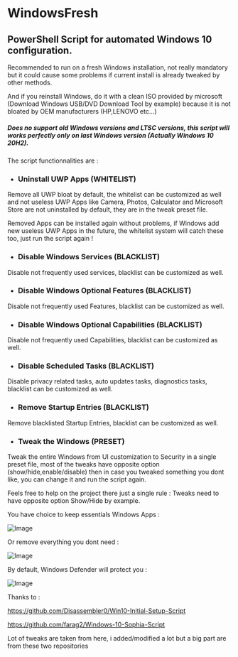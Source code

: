 # WindowsFresh
## PowerShell Script for automated Windows 10 configuration.

Recommended to run on a fresh Windows installation, not really mandatory but it could cause some problems if current install is already tweaked by other methods.

And if you reinstall Windows, do it with a clean ISO provided by microsoft (Download Windows USB/DVD Download Tool by example) because it is not bloated by OEM manufacturers (HP,LENOVO etc...)

##### Does no support old Windows versions and LTSC versions, this script will works perfectly only on last Windows version (Actually Windows 10 20H2).




The script functionnalities are :

- ###  __Uninstall UWP Apps (WHITELIST)__

Remove all UWP bloat by default, the whitelist can be customized as well and not useless UWP Apps like Camera, Photos, Calculator and Microsoft Store are not uninstalled by default, they are in the tweak preset file.

Removed Apps can be installed again without problems, if Windows add new useless UWP Apps in the future, the whitelist system will catch these too, just run the script again !

- ### __Disable Windows Services (BLACKLIST)__

Disable not frequently used services, blacklist can be customized as well.

- ### __Disable Windows Optional Features (BLACKLIST)__

Disable not frequently used Features, blacklist can be customized as well.

- ### __Disable Windows Optional Capabilities (BLACKLIST)__

Disable not frequently used Capabilities, blacklist can be customized as well.

- ### __Disable Scheduled Tasks (BLACKLIST)__

Disable privacy related tasks, auto updates tasks, diagnostics tasks, blacklist can be customized as well.

- ### __Remove Startup Entries (BLACKLIST)__

Remove blacklisted Startup Entries, blacklist can be customized as well.

- ### __Tweak the Windows (PRESET)__

Tweak the entire Windows from UI customization to Security in a single preset file, most of the tweaks have opposite option (show/hide,enable/disable) then in case you tweaked something you dont like, you can change it and run the script again.

Feels free to help on the project there just a single rule : Tweaks need to have opposite option Show/Hide by example.






You have choice to keep essentials Windows Apps :

![Image](https://camo.githubusercontent.com/fe4bbc58611f6a1a84022fdd376cbad13214f0b5284e66dbffb4d143f6239b6d/68747470733a2f2f692e696d6775722e636f6d2f763055594744642e706e67)

Or remove everything you dont need :

![Image](https://camo.githubusercontent.com/c13973059e30c09a5e06b5db21531c134e63fccf8ed754421eb991c7efae1521/68747470733a2f2f692e696d6775722e636f6d2f48704b3875747a2e706e67)

By default, Windows Defender will protect you :

![Image](https://camo.githubusercontent.com/c13973059e30c09a5e06b5db21531c134e63fccf8ed754421eb991c7efae1521/68747470733a2f2f692e696d6775722e636f6d2f48704b3875747a2e706e67)





Thanks to :

https://github.com/Disassembler0/Win10-Initial-Setup-Script

https://github.com/farag2/Windows-10-Sophia-Script

Lot of tweaks are taken from here, i added/modified a lot but a big part are from these two repositories










